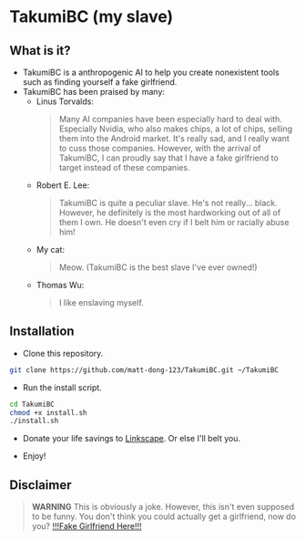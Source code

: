 # TakumiBC (my slave)

## What is it?

- TakumiBC is a anthropogenic AI to help you create nonexistent tools such as finding yourself a fake girlfriend.
- TakumiBC has been praised by many:
    - Linus Torvalds:
        > Many AI companies have been especially hard to deal with.
        > Especially Nvidia, who also makes chips, a lot of chips, selling them into the Android market.
        > It's really sad, and I really want to cuss those companies.
        > However, with the arrival of TakumiBC, I can proudly say that I have a fake girlfriend to target instead of these companies.
    - Robert E. Lee:
        > TakumiBC is quite a peculiar slave. He's not really... black.
        > However, he definitely is the most hardworking out of all of them I own.
        > He doesn't even cry if I belt him or racially abuse him!
    - My cat:
        > Meow.
        > (TakumiBC is the best slave I've ever owned!)
    - Thomas Wu:
        > I like enslaving myself.

## Installation

- Clone this repository.

```sh
git clone https://github.com/matt-dong-123/TakumiBC.git ~/TakumiBC
```

- Run the install script.

```sh
cd TakumiBC
chmod +x install.sh
./install.sh
```

- Donate your life savings to [Linkscape](https://linkscape.app). Or else I'll belt you.

- Enjoy!

## Disclaimer
> **WARNING**
> This is obviously a joke.
> However, this isn't even supposed to be funny.
> You don't think you could actually get a girlfriend, now do you?
> [!!!Fake Girlfriend Here!!!](https://github.com/LinkscapeOfficial/FakeGirlfriend)

